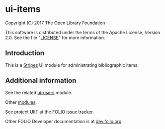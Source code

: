 # ui-items

Copyright (C) 2017 The Open Library Foundation

This software is distributed under the terms of the Apache License,
Version 2.0. See the file "[LICENSE](LICENSE)" for more information.

## Introduction

This is a [Stripes](https://github.com/folio-org/stripes-core/) UI module for administrating bibliographic items.

## Additional information

See the related [ui-users](https://github.com/folio-org/ui-users) module.

Other [modules](http://dev.folio.org/source-code/#client-side).

See project [UIIT](https://issues.folio.org/browse/UIIT)
at the [FOLIO issue tracker](http://dev.folio.org/community/guide-issues).

Other FOLIO Developer documentation is at [dev.folio.org](http://dev.folio.org/)
